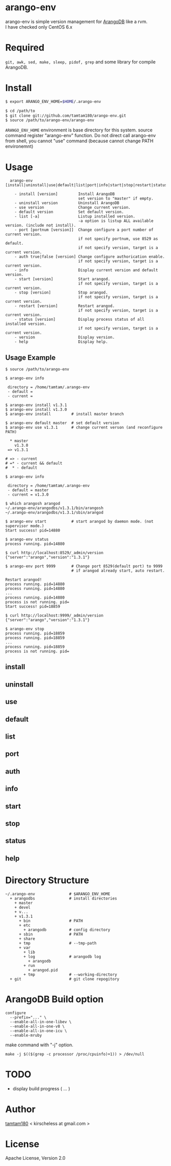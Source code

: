 
# arango-env #

arango-env is simple version management for [ArangoDB](https://github.com/triAGENS/ArangoDB/) like a rvm.  
I have checked only CentOS 6.x

# Required #

`git, awk, sed, make, sleep, pidof, grep` and some library for compile ArangoDB.

# Install #

```bash
$ export ARANGO_ENV_HOME=$HOME/.arango-env

$ cd /path/to
$ git clone git://github.com/tamtam180/arango-env.git
$ source /path/to/arango-env/arango-env
```

`ARANGO_ENV_HOME` environment is base directory for this system.
source command register "arango-env" function.
Do not direct call arango-env from shell, you cannot "use" command (because cannot change PATH environemnt)

# Usage #

```
  arango-env [install|uninstall|use|default|list|port|info|start|stop|restart|status|help]

    - install [version]         Install ArangoDB
                                set version to "master" if empty.
    - uninstall version         Uninstall ArangoDB
    - use version               Change current version.
    - default version           Set default version.
    - list [-a]                 Listup installed version.
                                -a option is listup ALL available version. (include not install).
    - port [portnum [version]]  Change configure a port number of current version.
                                if not specify portnum, use 8529 as default.
                                if not specify version, target is a current version.
    - auth true|false [version] Change configure authorication enable.
                                if not specify version, target is a current version.
    - info                      Display current version and default version.
    - start [version]           Start arangod.
                                if not specify version, target is a current version.
    - stop [version]            Stop arangod.
                                if not specify version, target is a current version.
    - restart [version]         Restart arangod.
                                if not specify version, target is a current version.
    - status [version]          Display process status of all installed version.
                                if not specify version, target is a current version.
    - version                   Display version.
    - help                      Display help.

```

## Usage Example ##

```
$ source /path/to/arango-env

$ arango-env info

 directory = /home/tamtam/.arango-env
 - default = 
 - current = 

$ arango-env install v1.3.1
$ arango-env install v1.3.0
$ arango-env install         # install master branch

$ arango-env default master  # set default version
$ arango-env use v1.3.1      # change current verson (and reconfigure PATH)

  * master
    v1.3.0
 => v1.3.1

# => - current
# =* - current && default
#  * - default

$ arango-env info

 directory = /home/tamtam/.arango-env
 - default = master
 - current = v1.3.0

$ which arangosh arangod
~/.arango-env/arangodbs/v1.3.1/bin/arangosh
~/.arango-env/arangodbs/v1.3.1/sbin/arangod

$ arango-env start           # start arangod by daemon mode. (not supervisor mode.)
Start success! pid=14880

$ arango-env status
process running. pid=14880

$ curl http://localhost:8529/_admin/version
{"server":"arango","version":"1.3.1"}

$ arango-env port 9999       # Change port 8529(default port) to 9999
                             # if arangod already start, auto restart.

Restart arangod!
process running. pid=14880
process running. pid=14880
...
process running. pid=14880
process is not running. pid=
Start success! pid=18859

$ curl http://localhost:9999/_admin/version
{"server":"arango","version":"1.3.1"}

$ arango-env stop
process running. pid=18859
process running. pid=18859
...
process running. pid=18859
process is not running. pid=
```

## install ##
## uninstall ##
## use ##
## default ##
## list ##
## port ##
## auth ##
## info ##
## start ##
## stop ##
## status ##
## help ##


# Directory Structure #

```
~/.arango-env               # $ARANGO_ENV_HOME
  + arangodbs               # install directories
    + master
    + devel
    + v...
    + v1.3.1
      + bin                 # PATH
      + etc
        + arangodb          # config directory
      + sbin                # PATH
      + share
      + tmp                 # --tmp-path
      + var
        + lib
        + log               # arangodb log
          + arangodb
        + run
          + arangod.pid
        + tmp               # --working-directory
  + git                     # git clone repogitory
```

# ArangoDB Build option #

```
configure
  --prefix="..." \
  --enable-all-in-one-libev \
  --enable-all-in-one-v8 \
  --enable-all-in-one-icu \
  --enable-mruby
```

make command with "-j" option.

```
make -j $(($(grep -c processor /proc/cpuinfo)+1)) > /dev/null
```

# TODO #

* display build progress ( ... )

# Author #

[tamtam180](https://twitter.com/tamtam180) < kirscheless at gmail.com >

# License #

Apache License, Version 2.0


